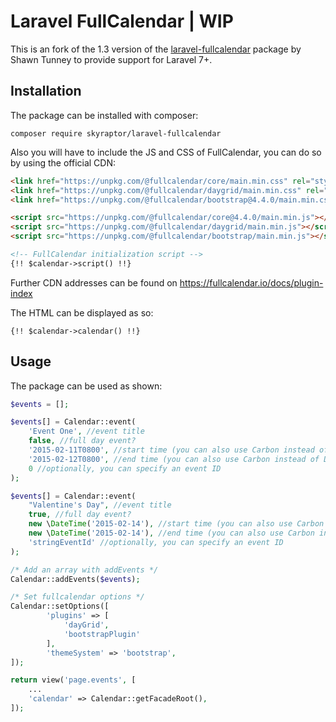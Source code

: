 # Laravel FullCalendar | WIP

This is an fork of the 1.3 version of the [laravel-fullcalendar](https://github.com/maddhatter/laravel-fullcalendar) package by Shawn Tunney to provide support for Laravel 7+.

## Installation

The package can be installed with composer:
```
composer require skyraptor/laravel-fullcalendar
```

Also you will have to include the JS and CSS of FullCalendar, you can do so by using the official CDN:
```html
<link href="https://unpkg.com/@fullcalendar/core/main.min.css" rel="stylesheet">
<link href="https://unpkg.com/@fullcalendar/daygrid/main.min.css" rel="stylesheet">
<link href="https://unpkg.com/@fullcalendar/bootstrap@4.4.0/main.min.css" rel="stylesheet">

<script src="https://unpkg.com/@fullcalendar/core@4.4.0/main.min.js"></script>
<script src="https://unpkg.com/@fullcalendar/daygrid/main.min.js"></script>
<script src="https://unpkg.com/@fullcalendar/bootstrap/main.min.js"></script>

<!-- FullCalendar initialization script -->
{!! $calendar->script() !!}
```
Further CDN addresses can be found on https://fullcalendar.io/docs/plugin-index

The HTML can be displayed as so:
```
{!! $calendar->calendar() !!}
```

## Usage

The package can be used as shown:
```php
$events = [];

$events[] = Calendar::event(
    'Event One', //event title
    false, //full day event?
    '2015-02-11T0800', //start time (you can also use Carbon instead of DateTime)
    '2015-02-12T0800', //end time (you can also use Carbon instead of DateTime)
    0 //optionally, you can specify an event ID
);

$events[] = Calendar::event(
    "Valentine's Day", //event title
    true, //full day event?
    new \DateTime('2015-02-14'), //start time (you can also use Carbon instead of DateTime)
    new \DateTime('2015-02-14'), //end time (you can also use Carbon instead of DateTime)
    'stringEventId' //optionally, you can specify an event ID
);

/* Add an array with addEvents */
Calendar::addEvents($events);

/* Set fullcalendar options */
Calendar::setOptions([
        'plugins' => [
            'dayGrid',
            'bootstrapPlugin'
        ],
        'themeSystem' => 'bootstrap',
]);

return view('page.events', [
    ...
    'calendar' => Calendar::getFacadeRoot(),
]);
```
